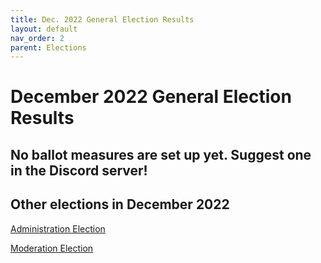 ```yaml
---
title: Dec. 2022 General Election Results
layout: default
nav_order: 2
parent: Elections
---
```


# December 2022 General Election Results
## **No ballot measures are set up yet. Suggest one in the Discord server!**
## Other elections in December 2022

[Administration Election](dec22adminresults.html)

[Moderation Election](dec22modresults.html)